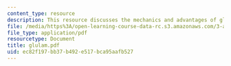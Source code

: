```yaml
---
content_type: resource
description: This resource discusses the mechanics and advantages of glulam wood.
file: /media/https%3A/open-learning-course-data-rc.s3.amazonaws.com/3-a26-freshman-seminar-the-nature-of-engineering-fall-2005/ec82f197bb37b492e517bca95aafb527_glulam.pdf
file_type: application/pdf
resourcetype: Document
title: glulam.pdf
uid: ec82f197-bb37-b492-e517-bca95aafb527
---
```

